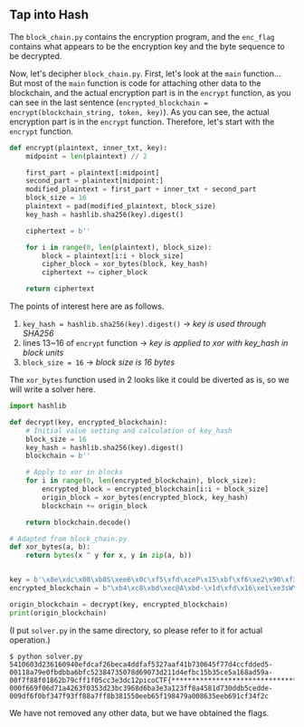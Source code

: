 ## Tap into Hash

The `block_chain.py` contains the encryption program, and the `enc_flag` contains what appears to be the encryption key and the byte sequence to be decrypted.

Now, let's decipher `block_chain.py`. First, let's look at the `main` function... But most of the `main` function is code for attaching other data to the blockchain, and the actual encryption part is in the `encrypt` function, as you can see in the last sentence (`encrypted_blockchain = encrypt(blockchain_string, token, key)`). As you can see, the actual encryption part is in the `encrypt` function. Therefore, let's start with the `encrypt` function.

```python
def encrypt(plaintext, inner_txt, key):
    midpoint = len(plaintext) // 2

    first_part = plaintext[:midpoint]
    second_part = plaintext[midpoint:]
    modified_plaintext = first_part + inner_txt + second_part
    block_size = 16
    plaintext = pad(modified_plaintext, block_size)
    key_hash = hashlib.sha256(key).digest()

    ciphertext = b''

    for i in range(0, len(plaintext), block_size):
        block = plaintext[i:i + block_size]
        cipher_block = xor_bytes(block, key_hash)
        ciphertext += cipher_block

    return ciphertext
```

The points of interest here are as follows.

1. `key_hash = hashlib.sha256(key).digest()` -> *key is used through SHA256*
1. lines 13~16 of `encrypt` function -> *key is applied to xor with key_hash in block units*
1. `block_size = 16` -> *block size is 16 bytes*

The `xor_bytes` function used in 2 looks like it could be diverted as is, so we will write a solver here.

```python
import hashlib

def decrypt(key, encrypted_blockchain):
    # Initial value setting and calculation of key_hash
    block_size = 16
    key_hash = hashlib.sha256(key).digest()
    blockchain = b''

    # Apply to xor in blocks
    for i in range(0, len(encrypted_blockchain), block_size):
        encrypted_block = encrypted_blockchain[i:i + block_size]
        origin_block = xor_bytes(encrypted_block, key_hash)
        blockchain += origin_block

    return blockchain.decode()

# Adapted from block_chain.py
def xor_bytes(a, b):
    return bytes(x ^ y for x, y in zip(a, b))


key = b'\x8e\xdc\x08\xb8S\xee6\x0c\xf5\xfd\xceP\x15\xbf\xf6\xe2\x90\xf3\xd7F?,!\x1c\xb0D\x0cO\xcc\x04q\xb8'
encrypted_blockchain = b"\xb4\xc8\xbd\xec@A\xbd-\x1d\xfd\x16\xe1\xe3sW\x18\xb1\x99\xea\xb8\x15\x10\xe8{\x19\xacE\xb3\xb4w\nH\xe7\x9d\xea\xe9EC\xb9(N\xa8\x14\xe1\xb7t]\x1c\xb7\xc8\xb9\xbaAF\xea}L\xadF\xb4\xb1&\n\x19\xac\xcc\xbc\xedGI\xef~\x16\xab\x10\xb6\xb7'\x0cN\xe0\xca\xee\xba\x15D\xbcz\x17\xfa\x17\xe3\xe0sY\x14\xe5\xca\xb5\xecAB\xea{\x1e\xffD\xe4\xb0%\x0cO\xb0\xc9\xee\xefC\x12\xeb|N\xff\x16\xe8\xb4'[\x15\xe0\xd1\xbc\xec\x10F\xe8q\x17\xa8\x10\xe1\xedu\\N\xb6\xc5\xef\xba\x10@\xe8y\x1a\xadC\xe3\xb0p\nO\xb0\xce\xfc\xb5\x15\x1e\xcd\x1di\xb5B\xbc\xba \x05s\xb2\xaf\xde\xb4 \x18\xdc+{\xffQ\xb3\x8d\x1c6y\xeb\xb1\xbc\xaeBH\xed\x01p\xbfc\xaa\xb8\t4V\xc3\xb7\xd3\xe8G\x12\xbfy\x1c\xfd\x11\xad\xe4r\\\x1f\xb5\xc8\xbf\xeeCC\xefy\x18\xadC\xb1\xe3uXM\xe7\xc4\xe9\xeb\x17\x12\xeb{\x1b\xf7\x15\xb6\xf8s^\x1c\xe7\xca\xba\xe5\x10A\xb8-\x18\xffA\xe4\xe7u]J\xb1\xcf\xb9\xef\x12C\xbd+L\xfd\x19\xe6\xed'XN\xe0\xcf\xe9\xef\x17@\xbczI\xa8\x18\xb1\xe1vV\x1d\xe5\xcb\xbf\xec\x12\x15\xec|L\xabD\xb4\xb0n^\x1c\xb8\x98\xea\xea\x10A\xec/\x1c\xfa\x17\xb6\xecp\x08J\xb9\xc4\xed\xeb\x10\x17\xb6+\x1c\xf6\x11\xe5\xe0s\x0bI\xe3\xca\xb9\xbaGH\xb6}\x18\xf7A\xe0\xe5{X\x1f\xb4\x99\xe9\xbe@H\xbf*I\xfd\x14\xb6\xe7 l."

origin_blockchain = decrypt(key, encrypted_blockchain)
print(origin_blockchain)
```
(I put `solver.py` in the same directory, so please refer to it for actual operation.)
```
$ python solver.py
5410603d236160940efdcaf26beca4ddfaf5327aaf41b730645f77d4ccfdded5-00118a79e0fbdbba6bfc52384735078d69073d211d4efbc15b35ce5a168ad59a-00f7f88f01862b79cff1f05cc3e3dc12picoCTF{*************************************************}1123443252a07cca666af8e7ace2495f-000f669f06d71a4263f0353d23bc3968d6ba3e3a123ff8a4581d730ddb5cedde-009df6f0bf347f93ff88a7ff8b381550eeb65f198479a008635eeb691cf34f2c
```
We have not removed any other data, but we have obtained the flags.